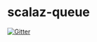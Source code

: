 # scalaz-queue

[![Gitter](https://badges.gitter.im/scalaz/scalaz-queue.svg)](https://gitter.im/scalaz/scalaz-queue?utm_source=badge&utm_medium=badge&utm_campaign=pr-badge&utm_content=badge)